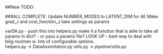 ##New TODO:

###ALL COMPLETE:
Update NUMBER_MODES to LATENT_DIM for AE
Make grad_J and cost_function_J take settings as params

varDA.py - push this into helpers.py
    make it a function that is able to take all params in dict? - or pass a params file?
    LOOK UP - best way to deal with biiig routines w. lots of configurable options.  
helpers.py -> DataAssimilation.py
utils.py -> pipeline/utils.py
